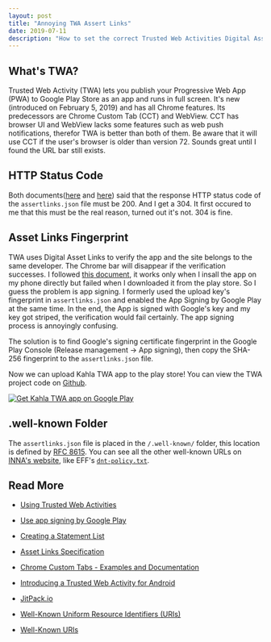 ```yaml
---
layout: post
title: "Annoying TWA Assert Links"
date: 2019-07-11
description: "How to set the correct Trusted Web Activities Digital Asset Links fingerprint."
---
```


## What's TWA?

Trusted Web Activity (TWA) lets you publish your Progressive Web App (PWA) to Google Play Store as an app and runs in full screen. It's new (introduced on February 5, 2019) and has all Chrome features. Its predecessors are Chrome Custom Tab (CCT) and WebView. CCT has browser UI and WebView lacks some features such as web push notifications, therefor TWA is better than both of them. Be aware that it will use CCT if the user's browser is older than version 72. Sounds great until I found the URL bar still exists.

## HTTP Status Code

Both documents([here](https://developers.google.com/digital-asset-links/v1/create-statement) and [here](https://github.com/google/digitalassetlinks/blob/master/well-known/details.md)) said that the response HTTP status code of the `assertlinks.json` file must be 200. And I get a 304. It first occured to me that this must be the real reason, turned out it's not. 304 is fine.

## Asset Links Fingerprint

TWA uses Digital Asset Links to verify the app and the site belongs to the same developer. The Chrome bar will disappear if the verification successes. I followed [this document](https://developers.google.com/web/updates/2019/02/using-twa#remove-url-bar), it works only when I insall the app on my phone directly but failed when I downloaded it from the play store. So I guess the problem is app signing. I formerly used the upload key's fingerprint in `assertlinks.json` and enabled the App Signing by Google Play at the same time. In the end, the App is signed with Google's key and my key got striped, the verification would fail certainly. The app signing process is annoyingly confusing.

The solution is to find Google's signing certificate fingerprint in the Google Play Console (Release management -> App signing), then copy the SHA-256 fingerprint to the `assertlinks.json` file.

Now we can upload Kahla TWA app to the play store! You can view the TWA project code on [Github](https://github.com/AiursoftWeb/Kahla-TWA).

[![Get Kahla TWA app on Google Play](https://play.google.com/intl/en_us/badges/images/generic/en_badge_web_generic.png)](https://play.google.com/store/apps/details?id=com.aiursoft.kahla)

## .well-known Folder

The `assertlinks.json` file is placed in the `/.well-known/` folder, this location is defined by [RFC 8615](https://tools.ietf.org/html/rfc8615). You can see all the other well-known URLs on [INNA's website](https://www.iana.org/assignments/well-known-uris/well-known-uris.xhtml), like EFF's [`dnt-policy.txt`](https://www.eff.org/dnt-policy).

## Read More

- [Using Trusted Web Activities](https://developers.google.com/web/updates/2019/02/using-twa#remove-url-bar)

- [Use app signing by Google Play](https://support.google.com/googleplay/android-developer/answer/7384423)

- [Creating a Statement List](https://developers.google.com/digital-asset-links/v1/create-statement)

- [Asset Links Specification](https://github.com/google/digitalassetlinks/blob/master/well-known/details.md)

- [Chrome Custom Tabs - Examples and Documentation](https://github.com/GoogleChrome/custom-tabs-client)

- [Introducing a Trusted Web Activity for Android](https://blog.chromium.org/2019/02/introducing-trusted-web-activity-for.html)

- [JitPack.io](https://jitpack.io/docs/)

- [Well-Known Uniform Resource Identifiers (URIs)](https://tools.ietf.org/html/rfc8615)

- [Well-Known URIs](https://www.iana.org/assignments/well-known-uris/well-known-uris.xhtml)

